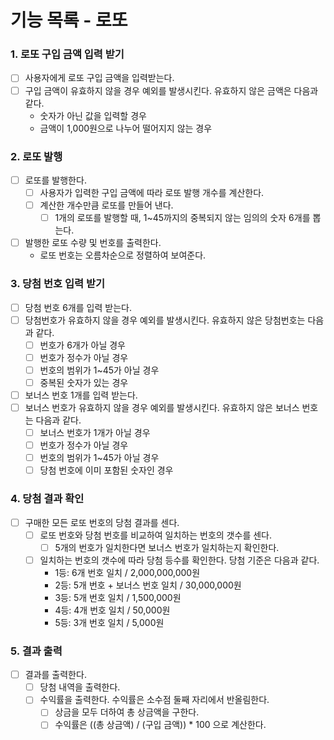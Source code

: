 # 기능 목록 - 로또

### 1. 로또 구입 금액 입력 받기

- [ ] 사용자에게 로또 구입 금액을 입력받는다.
- [ ] 구입 금액이 유효하지 않을 경우 예외를 발생시킨다. 유효하지 않은 금액은 다음과 같다.
  - 숫자가 아닌 값을 입력할 경우
  - 금액이 1,000원으로 나누어 떨어지지 않는 경우

### 2. 로또 발행

- [ ] 로또를 발행한다.
  - [ ] 사용자가 입력한 구입 금액에 따라 로또 발행 개수를 계산한다.
  - [ ] 계산한 개수만큼 로또를 만들어 낸다.
    - [ ] 1개의 로또를 발행할 때, 1~45까지의 중복되지 않는 임의의 숫자 6개를 뽑는다.
- [ ] 발행한 로또 수량 및 번호를 출력한다.
  - 로또 번호는 오름차순으로 정렬하여 보여준다.

### 3. 당첨 번호 입력 받기

- [ ] 당첨 번호 6개를 입력 받는다.
- [ ] 당첨번호가 유효하지 않을 경우 예외를 발생시킨다. 유효하지 않은 당첨번호는 다음과 같다.
  - [ ] 번호가 6개가 아닐 경우
  - [ ] 번호가 정수가 아닐 경우
  - [ ] 번호의 범위가 1~45가 아닐 경우
  - [ ] 중복된 숫자가 있는 경우
- [ ] 보너스 번호 1개를 입력 받는다.
- [ ] 보너스 번호가 유효하지 않을 경우 예외를 발생시킨다. 유효하지 않은 보너스 번호는 다음과 같다.
  - [ ] 보너스 번호가 1개가 아닐 경우
  - [ ] 번호가 정수가 아닐 경우
  - [ ] 번호의 범위가 1~45가 아닐 경우
  - [ ] 당첨 번호에 이미 포함된 숫자인 경우

### 4. 당첨 결과 확인

- [ ] 구매한 모든 로또 번호의 당첨 결과를 센다.
  - [ ] 로또 번호와 당첨 번호를 비교하여 일치하는 번호의 갯수를 센다.
    - [ ] 5개의 번호가 일치한다면 보너스 번호가 일치하는지 확인한다.
  - [ ] 일치하는 번호의 갯수에 따라 당첨 등수를 확인한다. 당첨 기준은 다음과 같다.
    - 1등: 6개 번호 일치 / 2,000,000,000원
    - 2등: 5개 번호 + 보너스 번호 일치 / 30,000,000원
    - 3등: 5개 번호 일치 / 1,500,000원
    - 4등: 4개 번호 일치 / 50,000원
    - 5등: 3개 번호 일치 / 5,000원

### 5. 결과 출력

- [ ] 결과를 출력한다.
  - [ ] 당첨 내역을 출력한다.
  - [ ] 수익률을 출력한다. 수익률은 소수점 둘째 자리에서 반올림한다.
    - [ ] 상금을 모두 더하여 총 상금액을 구한다.
    - [ ] 수익률은 ((총 상금액) / (구입 금액)) \* 100 으로 계산한다.
